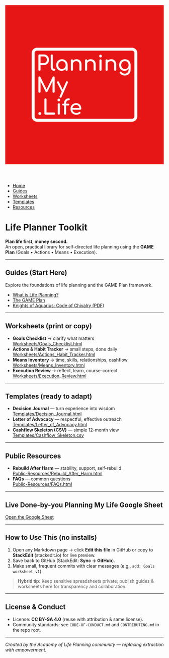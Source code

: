 
<link rel="stylesheet" href="./style.css">

<header>
  <img src="./assets/Original.png" alt="Planning My Life Logo" class="logo">
</header>


<nav>
  <ul>
    <li><a href="./index.html">Home</a></li>
    <li><a href="./Guides/What-is-Life-Planning.html">Guides</a></li>
    <li><a href="./Worksheets/">Worksheets</a></li>
    <li><a href="./Templates/">Templates</a></li>
    <li><a href="./Public-Resources/">Resources</a></li>
  </ul>
</nav>

# Life Planner Toolkit

**Plan life first, money second.**  
An open, practical library for self-directed life planning using the **GAME Plan** (Goals • Actions • Means • Execution).

---

## Guides (Start Here)
Explore the foundations of life planning and the GAME Plan framework.

- [What is Life Planning?](./Guides/What-is-Life-Planning.html)  
- [The GAME Plan](./Guides/The-GAME-Plan.html)  
- [Knights of Aquarius: Code of Chivalry (PDF)](./Guides/Code-of-Chivalry.pdf)


---

## Worksheets (print or copy)
- **Goals Checklist** → clarify what matters  
  [Worksheets/Goals_Checklist.html](./Worksheets/Goals_Checklist.html)
- **Actions & Habit Tracker** → small steps, done daily  
  [Worksheets/Actions_Habit_Tracker.html](./Worksheets/Actions_Habit_Tracker.html)
- **Means Inventory** → time, skills, relationships, cashflow  
  [Worksheets/Means_Inventory.html](./Worksheets/Means_Inventory.html)
- **Execution Review** → reflect, learn, course-correct  
  [Worksheets/Execution_Review.html](./Worksheets/Execution_Review.html)

---

## Templates (ready to adapt)
- **Decision Journal** — turn experience into wisdom  
  [Templates/Decision_Journal.html](./Templates/Decision_Journal.html)
- **Letter of Advocacy** — respectful, effective outreach  
  [Templates/Letter_of_Advocacy.html](./Templates/Letter_of_Advocacy.html)
- **Cashflow Skeleton (CSV)** — simple 12-month view  
  [Templates/Cashflow_Skeleton.csv](./Templates/Cashflow_Skeleton.csv)

---

## Public Resources
- **Rebuild After Harm** — stability, support, self-rebuild  
  [Public-Resources/Rebuild_After_Harm.html](./Public-Resources/Rebuild_After_Harm.html)
- **FAQs** — common questions  
  [Public-Resources/FAQs.html](./Public-Resources/FAQs.html)

---

## Live Done-by-you Planning My Life Google Sheet
[Open the Google Sheet](https://docs.google.com/spreadsheets/d/e/2PACX-1vSpDiQkEKvEX13tdtLqpSlr_C0wSkt1baUWYJuoJswyYmnus15NWyK4nqLmoS6xjRmoUf0lTPGYjOml/pubhtml)

---

## How to Use This (no installs)
1. Open any Markdown page → click **Edit this file** in GitHub or copy to **StackEdit** (stackedit.io) for live preview.  
2. Save back to GitHub (StackEdit: **Sync → GitHub**).  
3. Make small, frequent commits with clear messages (e.g., `add: Goals worksheet v1`).

> **Hybrid tip:** Keep sensitive spreadsheets private; publish guides & worksheets here for transparency and collaboration.

---

## License & Conduct
- License: **CC BY-SA 4.0** (reuse with attribution & same license).  
- Community standards: see `CODE-OF-CONDUCT.md` and `CONTRIBUTING.md` in the repo root.

---

*Created by the Academy of Life Planning community — replacing extraction with empowerment.*


